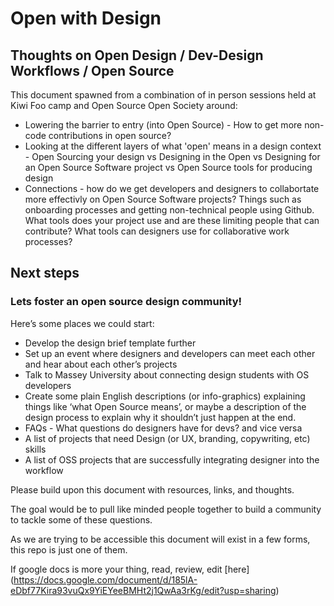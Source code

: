 # Open with Design
## Thoughts on Open Design / Dev-Design Workflows / Open Source

This document spawned from a combination of in person sessions held at Kiwi Foo camp and Open Source Open Society around:
* Lowering the barrier to entry (into Open Source) - How to get more non-code contributions in open source?
* Looking at the different layers of what 'open' means in a design context - Open Sourcing your design vs Designing in the Open vs Designing for an Open Source Software project vs Open Source tools for producing design
* Connections - how do we get developers and designers to collabortate more effectivly on Open Source Software projects? Things such as onboarding processes and getting non-technical people using Github. What tools does your project use and are these limiting people that can contribute? What tools can designers use for collaborative work processes?


## Next steps

### Lets foster an open source design community! 

Here’s some places we could start:

* Develop the design brief template further
* Set up an event where designers and developers can meet each other and hear about each other’s projects
* Talk to Massey University about connecting design students with OS developers
* Create some plain English descriptions (or info-graphics) explaining things like ‘what Open Source means’, or maybe a description of the design process to explain why it shouldn’t just happen at the end.
* FAQs - What questions do designers have for devs? and vice versa
* A list of projects that need Design (or UX, branding, copywriting, etc) skills
* A list of OSS projects that are successfully integrating designer into the workflow

Please build upon this document with resources, links, and thoughts.

The goal would be to pull like minded people together to build a community to tackle some of these questions. 

As we are trying to be accessible this document will exist in a few forms, this repo is just one of them.

If google docs is more your thing, read, review, edit [here] (https://docs.google.com/document/d/185lA-eDbf77Kira93vuQx9YiEYeeBMHt2j1QwAa3rKg/edit?usp=sharing)


